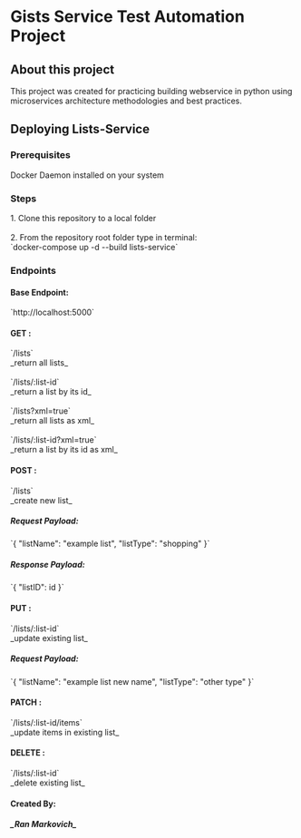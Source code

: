 <H1>Gists Service Test Automation Project</H1>

<H2>About this project</H2>
<p>This project was created for practicing building webservice in python using microservices architecture methodologies and best practices.</p>

<H2>Deploying Lists-Service</H2>
<h3>Prerequisites</h3>
Docker Daemon installed on your system

<h3>Steps</h3>
1. Clone this repository to a local folder<br><br>
2. From the repository root folder type in terminal:
<br> `docker-compose up -d --build lists-service`

<h3>Endpoints</h3>
<h4>Base Endpoint: </h4>
`http://localhost:5000`
<h4>GET :</h4> `/lists` <br>_return all lists_<br><br> `/lists/:list-id` <br> _return a list by its id_
<br><br> `/lists?xml=true` <br>
_return all lists as xml_
<br><br> `/lists/:list-id?xml=true`
<br>_return a list by its id as xml_
<h4>POST :</h4> `/lists`<br>_create new list_
<h5>Request Payload:</h5> `{
    "listName": "example list",
    "listType": "shopping"
}`

<h5>Response Payload:</h5> `{
  "listID": id
}`
<h4>PUT :</h4> `/lists/:list-id`<br>_update existing list_
<h5>Request Payload:</h5> `{
    "listName": "example list new name",
    "listType": "other type"
}`

<h4>PATCH :</h4> `/lists/:list-id/items`<br>_update items in existing list_
<h4>DELETE :</h4> `/lists/:list-id` <br>_delete existing list_


<h4>Created By:</h4>
<H5>_Ran Markovich_</H5>
